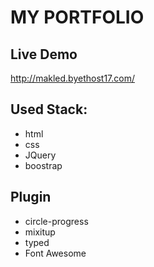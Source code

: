 # MY PORTFOLIO

## Live Demo

http://makled.byethost17.com/

## Used Stack:

- html
- css
- JQuery
- boostrap

## Plugin

- circle-progress
- mixitup
- typed
- Font Awesome

